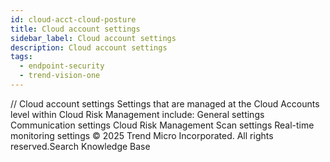 ```yaml
---
id: cloud-acct-cloud-posture
title: Cloud account settings
sidebar_label: Cloud account settings
description: Cloud account settings
tags:
  - endpoint-security
  - trend-vision-one
---
```


/*<![CDATA[*/ $('#title').html($('meta[name=map-description]').attr('content')); /*]]>*/ Cloud account settings Settings that are managed at the Cloud Accounts level within Cloud Risk Management include: General settings Communication settings Cloud Risk Management Scan settings Real-time monitoring settings © 2025 Trend Micro Incorporated. All rights reserved.Search Knowledge Base